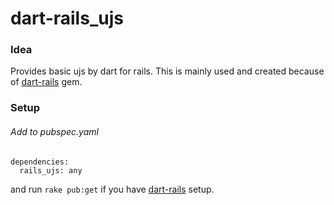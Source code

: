 dart-rails_ujs
==============

### Idea

Provides basic ujs by dart for rails. This is mainly used and created because of [dart-rails](https://github.com/m0gg/dart-rails) gem.

### Setup

###### Add to pubspec.yaml

    dependencies:
      rails_ujs: any


and run `rake pub:get` if you have [dart-rails](https://github.com/m0gg/dart-rails) setup.
